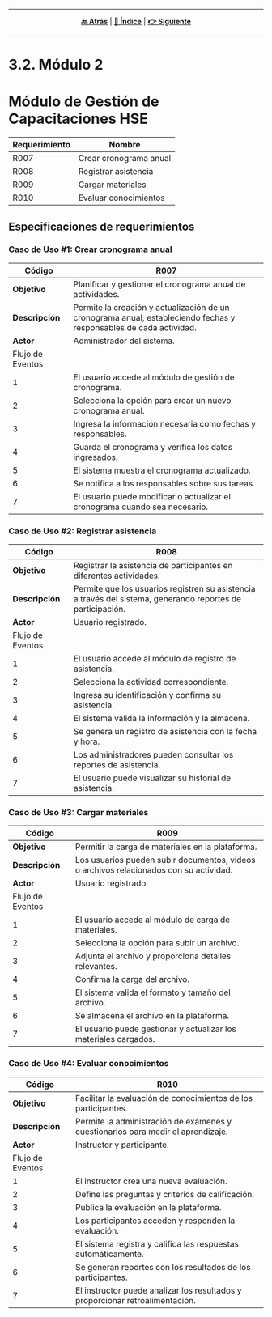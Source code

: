 <hr>
<div align="center">
 
[**🔙 Atrás**](../3.1/3.1.md) | [**📜 Índice**](../../README.md) | [**👉 Siguiente**](../3.3/3.3.md)

</div>
<hr>

# 3.2. Módulo 2

<h1>Módulo de Gestión de Capacitaciones HSE</h1>

| Requerimiento | Nombre |
|---------------|--------|
| R007 | Crear cronograma anual |
| R008 | Registrar asistencia |
| R009 | Cargar materiales |
| R010 | Evaluar conocimientos |

## Especificaciones de requerimientos <br>
### Caso de Uso #1: Crear cronograma anual

| Código | R007 |
|--------|------|
| **Objetivo** | Planificar y gestionar el cronograma anual de actividades. |
| **Descripción** | Permite la creación y actualización de un cronograma anual, estableciendo fechas y responsables de cada actividad. |
| **Actor** | Administrador del sistema. |
| Flujo de Eventos |
| 1 | El usuario accede al módulo de gestión de cronograma. |
| 2 | Selecciona la opción para crear un nuevo cronograma anual. |
| 3 | Ingresa la información necesaria como fechas y responsables. |
| 4 | Guarda el cronograma y verifica los datos ingresados. |
| 5 | El sistema muestra el cronograma actualizado. |
| 6 | Se notifica a los responsables sobre sus tareas. |
| 7 | El usuario puede modificar o actualizar el cronograma cuando sea necesario. |

### Caso de Uso #2: Registrar asistencia

| Código | R008 |
|--------|------|
| **Objetivo** | Registrar la asistencia de participantes en diferentes actividades. |
| **Descripción** | Permite que los usuarios registren su asistencia a través del sistema, generando reportes de participación. |
| **Actor** | Usuario registrado. |
| Flujo de Eventos |
| 1 | El usuario accede al módulo de registro de asistencia. |
| 2 | Selecciona la actividad correspondiente. |
| 3 | Ingresa su identificación y confirma su asistencia. |
| 4 | El sistema valida la información y la almacena. |
| 5 | Se genera un registro de asistencia con la fecha y hora. |
| 6 | Los administradores pueden consultar los reportes de asistencia. |
| 7 | El usuario puede visualizar su historial de asistencia. |

### Caso de Uso #3: Cargar materiales

| Código | R009 |
|--------|------|
| **Objetivo** | Permitir la carga de materiales en la plataforma. |
| **Descripción** | Los usuarios pueden subir documentos, videos o archivos relacionados con su actividad. |
| **Actor** | Usuario registrado. |
| Flujo de Eventos |
| 1 | El usuario accede al módulo de carga de materiales. |
| 2 | Selecciona la opción para subir un archivo. |
| 3 | Adjunta el archivo y proporciona detalles relevantes. |
| 4 | Confirma la carga del archivo. |
| 5 | El sistema valida el formato y tamaño del archivo. |
| 6 | Se almacena el archivo en la plataforma. |
| 7 | El usuario puede gestionar y actualizar los materiales cargados. |

### Caso de Uso #4: Evaluar conocimientos

| Código | R010 |
|--------|------|
| **Objetivo** | Facilitar la evaluación de conocimientos de los participantes. |
| **Descripción** | Permite la administración de exámenes y cuestionarios para medir el aprendizaje. |
| **Actor** | Instructor y participante. |
| Flujo de Eventos |
| 1 | El instructor crea una nueva evaluación. |
| 2 | Define las preguntas y criterios de calificación. |
| 3 | Publica la evaluación en la plataforma. |
| 4 | Los participantes acceden y responden la evaluación. |
| 5 | El sistema registra y califica las respuestas automáticamente. |
| 6 | Se generan reportes con los resultados de los participantes. |
| 7 | El instructor puede analizar los resultados y proporcionar retroalimentación. |
